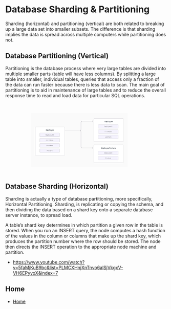 # Database Sharding & Partitioning

Sharding (horizontal) and partitioning (vertical) are both related to breaking up a large data set into smaller subsets. The difference is that sharding implies the data is spread across multiple computers while partitioning does not.

## Database Partitioning (Vertical)

Partitioning is the database process where very large tables are divided into multiple smaller parts (table will have less columns). By splitting a large table into smaller, individual tables, queries that access only a fraction of the data can run faster because there is less data to scan. The main goal of partitioning is to aid in maintenance of large tables and to reduce the overall response time to read and load data for particular SQL operations.

<div>
  <img src="./images/Partitioning.jpg" style="width:60%; margin: 2rem 0 1rem 5rem" />
</div>

## Database Sharding (Horizontal)

Sharding is actually a type of database partitioning, more specifically, Horizontal Partitioning. Sharding, is replicating or copying the schema, and then dividing the data based on a shard key onto a separate database server instance, to spread load.

A table’s shard key determines in which partition a given row in the table is stored. When you run an INSERT query, the node computes a hash function of the values in the column or columns that make up the shard key, which produces the partition number where the row should
be stored. The node then directs the INSERT operation to the appropriate node machine and partition.

- https://www.youtube.com/watch?v=5faMjKuB9bc&list=PLMCXHnjXnTnvo6alSjVkgxV-VH6EPyvoX&index=7

## Home

- [Home](./README.md)
